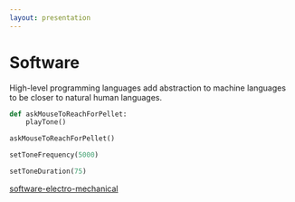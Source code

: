 ```yaml
---
layout: presentation
---
```


# [](#header-1) Software

High-level programming languages add abstraction to machine languages to be
closer to natural human languages.

```python
def askMouseToReachForPellet:
    playTone()

askMouseToReachForPellet()

setToneFrequency(5000)

setToneDuration(75)
```

[software-electro-mechanical](software-electro-mechanical)
